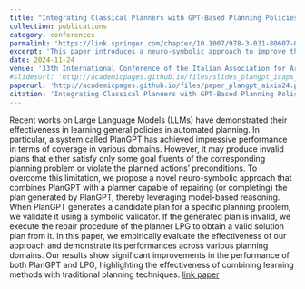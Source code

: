 ```yaml
---
title: "Integrating Classical Planners with GPT-Based Planning Policies"
collection: publications
category: conferences
permalink: 'https://link.springer.com/chapter/10.1007/978-3-031-80607-0_24'
excerpt: 'This paper introduces a neuro-symbolic approach to improve the reliability of PlanGPT, a gpt-2 model trained from scratch for automated planning. While PlanGPT effectively learns general planning policies, it can produces incomplete or invalid plans that violate action preconditions or only partially achieve goals. To address this, we integrate PlanGPT with the symbolic planner LPG. After PlanGPT generates a candidate plan, a validator checks its validity. If the plan is flawed, LPG repairs or completes it, ensuring a correct solution. Our results show significant improvements in the performance of both PlanGPT and LPG, highlighting the effectiveness of combining learning methods with traditional planning techniques. [link paper](https://link.springer.com/chapter/10.1007/978-3-031-80607-0_24)'
date: 2024-11-24
venue: '33th International Conference of the Italian Association for Artificial Intelligence (AIxIA)'
#slidesurl: 'http://academicpages.github.io/files/slides_plangpt_icaps_2024.pdf'
paperurl: 'http://academicpages.github.io/files/paper_plangpt_aixia24.pdf'
citation: 'Integrating Classical Planners with GPT-Based Planning Policies, M. Tummolo, N. Rossetti, AE. Gerevini, M. Olivato, L. Putelli, I. Serina - Proceedings of the 33th International Conference of the Italian Association for Artificial Intelligence (AIxIA), 2024'
---
```


Recent works on Large Language Models (LLMs) have demonstrated their effectiveness in learning general policies in automated planning. In particular, a system called PlanGPT has achieved impressive performance in terms of coverage in various domains. However, it may produce invalid plans that either satisfy only some goal fluents of the corresponding planning problem or violate the planned actions’ preconditions. To overcome this limitation, we propose a novel neuro-symbolic approach that combines PlanGPT with a planner capable of repairing (or completing) the plan generated by PlanGPT, thereby leveraging model-based reasoning. When PlanGPT generates a candidate plan for a specific planning problem, we validate it using a symbolic validator. If the generated plan is invalid, we execute the repair procedure of the planner LPG to obtain a valid solution plan from it. In this paper, we empirically evaluate the effectiveness of our approach and demonstrate its performances across various planning domains. Our results show significant improvements in the performance of both PlanGPT and LPG, highlighting the effectiveness of combining learning methods with traditional planning techniques. [link paper](https://link.springer.com/chapter/10.1007/978-3-031-80607-0_24)